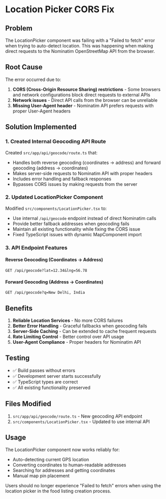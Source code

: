 # Location Picker CORS Fix

## Problem
The LocationPicker component was failing with a "Failed to fetch" error when trying to auto-detect location. This was happening when making direct requests to the Nominatim OpenStreetMap API from the browser.

## Root Cause
The error occurred due to:
1. **CORS (Cross-Origin Resource Sharing) restrictions** - Some browsers and network configurations block direct requests to external APIs
2. **Network issues** - Direct API calls from the browser can be unreliable
3. **Missing User-Agent header** - Nominatim API prefers requests with proper User-Agent headers

## Solution Implemented

### 1. Created Internal Geocoding API Route
Created `src/app/api/geocode/route.ts` that:
- Handles both reverse geocoding (coordinates → address) and forward geocoding (address → coordinates)
- Makes server-side requests to Nominatim API with proper headers
- Includes error handling and fallback responses
- Bypasses CORS issues by making requests from the server

### 2. Updated LocationPicker Component
Modified `src/components/LocationPicker.tsx` to:
- Use internal `/api/geocode` endpoint instead of direct Nominatim calls
- Provide better fallback addresses when geocoding fails
- Maintain all existing functionality while fixing the CORS issue
- Fixed TypeScript issues with dynamic MapComponent import

### 3. API Endpoint Features

#### Reverse Geocoding (Coordinates → Address)
```
GET /api/geocode?lat=12.34&lng=56.78
```

#### Forward Geocoding (Address → Coordinates)
```
GET /api/geocode?q=New Delhi, India
```

## Benefits
1. **Reliable Location Services** - No more CORS failures
2. **Better Error Handling** - Graceful fallbacks when geocoding fails
3. **Server-Side Caching** - Can be extended to cache frequent requests
4. **Rate Limiting Control** - Better control over API usage
5. **User-Agent Compliance** - Proper headers for Nominatim API

## Testing
- ✅ Build passes without errors
- ✅ Development server starts successfully
- ✅ TypeScript types are correct
- ✅ All existing functionality preserved

## Files Modified
1. `src/app/api/geocode/route.ts` - New geocoding API endpoint
2. `src/components/LocationPicker.tsx` - Updated to use internal API

## Usage
The LocationPicker component now works reliably for:
- Auto-detecting current GPS location
- Converting coordinates to human-readable addresses
- Searching for addresses and getting coordinates
- Manual map pin placement

Users should no longer experience "Failed to fetch" errors when using the location picker in the food listing creation process.
